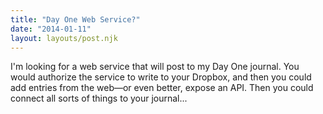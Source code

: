 ```yaml
---
title: "Day One Web Service?"
date: "2014-01-11"
layout: layouts/post.njk
---
```


I'm looking for a web service that will post to my Day One journal. You would
authorize the service to write to your Dropbox, and then you could add entries
from the web—or even better, expose an API. Then you could connect all sorts of
things to your journal...
